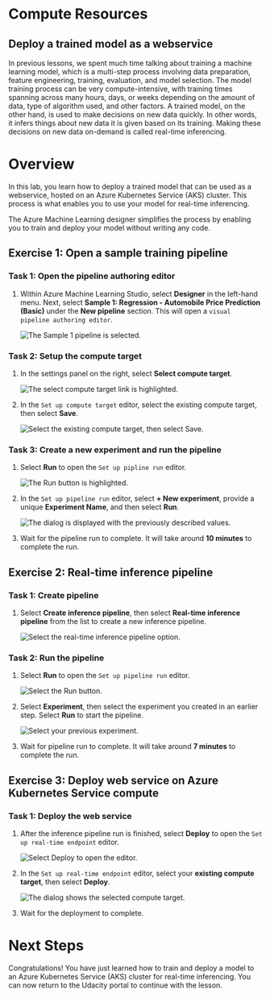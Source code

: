 # Compute Resources

## Deploy a trained model as a webservice

In previous lessons, we spent much time talking about training a machine learning model, which is a multi-step process involving data preparation, feature engineering, training, evaluation, and model selection. The model training process can be very compute-intensive, with training times spanning across many hours, days, or weeks depending on the amount of data, type of algorithm used, and other factors. A trained model, on the other hand, is used to make decisions on new data quickly. In other words, it infers things about new data it is given based on its training. Making these decisions on new data on-demand is called real-time inferencing.

# Overview

In this lab, you learn how to deploy a trained model that can be used as a webservice, hosted on an Azure Kubernetes Service (AKS) cluster. This process is what enables you to use your model for real-time inferencing.

The Azure Machine Learning designer simplifies the process by enabling you to train and deploy your model without writing any code. 

## Exercise 1: Open a sample training pipeline

### Task 1: Open the pipeline authoring editor

1. Within Azure Machine Learning Studio, select **Designer** in the left-hand menu. Next, select **Sample 1: Regression - Automobile Price Prediction (Basic)** under the **New pipeline** section. This will open a `visual pipeline authoring editor`.

   ![The Sample 1 pipeline is selected.](images/new-pipeline.png "Designer: New pipeline")

### Task 2: Setup the compute target

1. In the settings panel on the right, select **Select compute target**.

   ![The select compute target link is highlighted.](images/select-compute-target-link.png "Select compute target link")

2. In the `Set up compute target` editor, select the existing compute target, then select **Save**.

   ![Select the existing compute target, then select Save.](images/set-up-compute-target.png "Set up compute target")

### Task 3: Create a new experiment and run the pipeline

1. Select **Run** to open the `Set up pipline run` editor.

   ![The Run button is highlighted.](images/run-button.png "Run")

2. In the `Set up pipeline run` editor, select **+ New experiment**, provide a unique **Experiment Name**, and then select **Run**.

   ![The dialog is displayed with the previously described values.](images/set-up-pipeline-run.png "Set up pipeline run")

3. Wait for the pipeline run to complete. It will take around **10 minutes** to complete the run.

## Exercise 2: Real-time inference pipeline

### Task 1: Create pipeline

1. Select **Create inference pipeline**, then select **Real-time inference pipeline** from the list to create a new inference pipeline.

   ![Select the real-time inference pipeline option.](images/new-real-time-inference-pipeline.png "Real-time inference pipeline")

### Task 2: Run the pipeline

1. Select **Run** to open the `Set up pipeline run` editor.

   ![Select the Run button.](images/run-inference-pipeline.png "Run")

2. Select **Experiment**, then select the experiment you created in an earlier step. Select **Run** to start the pipeline.

   ![Select your previous experiment.](images/set-up-inference-pipeline-run.png "Set up pipeline run")

3. Wait for pipeline run to complete. It will take around **7 minutes** to complete the run.

## Exercise 3: Deploy web service on Azure Kubernetes Service compute

### Task 1: Deploy the web service

1. After the inference pipeline run is finished, select **Deploy** to open the `Set up real-time endpoint` editor.

   ![Select Deploy to open the editor.](images/deploy-web-service.png "Deploy")

2. In the `Set up real-time endpoint` editor, select your **existing compute target**, then select **Deploy**.

   ![The dialog shows the selected compute target.](images/set-up-real-time-endpoint.png "Set up real-time endpoint")

3. Wait for the deployment to complete.

# Next Steps

Congratulations! You have just learned how to train and deploy a model to an Azure Kubernetes Service (AKS) cluster for real-time inferencing. You can now return to the Udacity portal to continue with the lesson.

